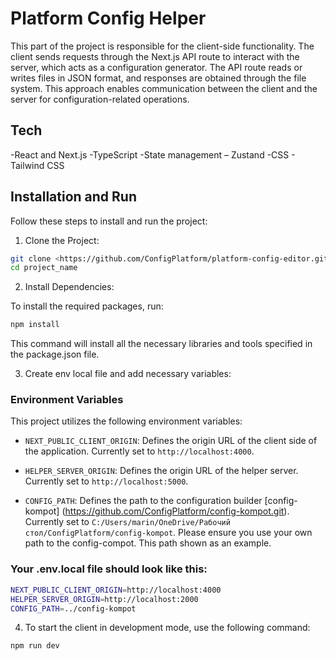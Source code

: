 # Platform Config Helper

This part of the project is responsible for the client-side functionality. The client sends requests through the Next.js API route to interact with the server, which acts as a configuration generator. The API route reads or writes files in JSON format, and responses are obtained through the file system. This approach enables communication between the client and the server for configuration-related operations.

## Tech

-React and Next.js
-TypeScript
-State management – Zustand
-CSS - Tailwind CSS

## Installation and Run

Follow these steps to install and run the project:

1. Clone the Project:

```bash
git clone <https://github.com/ConfigPlatform/platform-config-editor.git>
cd project_name
```

2. Install Dependencies:

To install the required packages, run:

```bash
npm install
```

This command will install all the necessary libraries and tools specified in the package.json file.

3. Create env local file and add necessary variables:

### Environment Variables

This project utilizes the following environment variables:

- `NEXT_PUBLIC_CLIENT_ORIGIN`: Defines the origin URL of the client side of the application. Currently set to `http://localhost:4000`.

- `HELPER_SERVER_ORIGIN`: Defines the origin URL of the helper server. Currently set to `http://localhost:5000`.

- `CONFIG_PATH`: Defines the path to the configuration builder [config-kompot] (https://github.com/ConfigPlatform/config-kompot.git). Currently set to `C:/Users/marin/OneDrive/Рабочий стол/ConfigPlatform/config-kompot`.
  Please ensure you use your own path to the config-compot. This path shown as an example.

### Your .env.local file should look like this:

```bash
NEXT_PUBLIC_CLIENT_ORIGIN=http://localhost:4000
HELPER_SERVER_ORIGIN=http://localhost:2000
CONFIG_PATH=../config-kompot
```

4. To start the client in development mode, use the following command:

```bash
npm run dev
```
